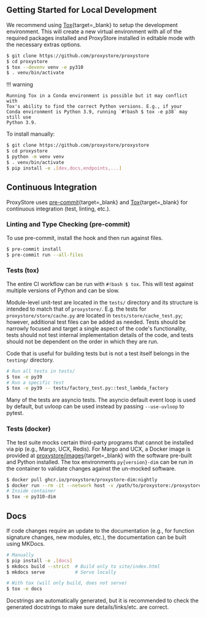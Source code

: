 ## Getting Started for Local Development

We recommend using [Tox](https://tox.wiki/en/latest/index.html){target=_blank}
to setup the development environment. This will create a new virtual
environment with all of the required packages installed
and ProxyStore installed in editable mode with the necessary extras options.

```bash
$ git clone https://github.com/proxystore/proxystore
$ cd proxystore
$ tox --devenv venv -e py310
$ . venv/bin/activate
```

!!! warning

    Running Tox in a Conda environment is possible but it may conflict with
    Tox's ability to find the correct Python versions. E.g., if your
    Conda environment is Python 3.9, running `#!bash $ tox -e p38` may still use
    Python 3.9.

To install manually:
```bash
$ git clone https://github.com/proxystore/proxystore
$ cd proxystore
$ python -m venv venv
$ . venv/bin/activate
$ pip install -e .[dev,docs,endpoints,...]
```

## Continuous Integration

ProxyStore uses [pre-commit](https://pre-commit.com/){target=_blank} and
[Tox](https://tox.wiki/en/latest/index.html){target=_blank} for continuous integration
(test, linting, etc.).

### Linting and Type Checking (pre-commit)

To use pre-commit, install the hook and then run against files.

```bash
$ pre-commit install
$ pre-commit run --all-files
```

### Tests (tox)

The entire CI workflow can be run with `#!bash $ tox`.
This will test against multiple versions of Python and can be slow.

Module-level unit-test are located in the `tests/` directory and its
structure is intended to match that of `proxystore/`.
E.g. the tests for `proxystore/store/cache.py` are located in
`tests/store/cache_test.py`; however, additional test files can be added
as needed. Tests should be narrowly focused and target a single aspect of the
code's functionality, tests should not test internal implementation details of
the code, and tests should not be dependent on the order in which they are run.

Code that is useful for building tests but is not a test itself belongs in the
`testing/` directory.

```bash
# Run all tests in tests/
$ tox -e py39
# Run a specific test
$ tox -e py39 -- tests/factory_test.py::test_lambda_factory
```

Many of the tests are asyncio tests.
The asyncio default event loop is used by default, but uvloop can be used
instead by passing `--use-uvloop` to pytest.

### Tests (docker)

The test suite mocks certain third-party programs that cannot be installed via
pip (e.g., Margo, UCX, Redis). For Margo and UCX, a Docker image is provided
at
[proxystore/images](https://github.com/proxystore/images){target=_blank}
with the software pre-built and Python installed. The tox environments
`py{version}-dim` can be run in the container to validate changes against
the un-mocked software.

```bash
$ docker pull ghcr.io/proxystore/proxystore-dim:nightly
$ docker run --rm -it --network host -v /path/to/proxystore:/proxystore proxystore-dim
# Inside container
$ tox -e py310-dim
```

## Docs

If code changes require an update to the documentation (e.g., for function
signature changes, new modules, etc.), the documentation can be built using
MKDocs.

```bash
# Manually
$ pip install -e .[docs]
$ mkdocs build --strict  # Build only to site/index.html
$ mkdocs serve           # Serve locally

# With tox (will only build, does not serve)
$ tox -e docs
```

Docstrings are automatically generated, but it is recommended to check the
generated docstrings to make sure details/links/etc. are correct.

